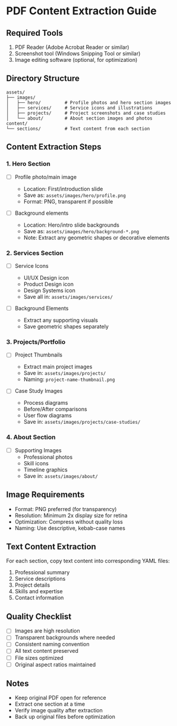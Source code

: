 # PDF Content Extraction Guide

## Required Tools
1. PDF Reader (Adobe Acrobat Reader or similar)
2. Screenshot tool (Windows Snipping Tool or similar)
3. Image editing software (optional, for optimization)

## Directory Structure
```
assets/
├── images/
│   ├── hero/         # Profile photos and hero section images
│   ├── services/     # Service icons and illustrations
│   ├── projects/     # Project screenshots and case studies
│   └── about/        # About section images and photos
content/
└── sections/         # Text content from each section
```

## Content Extraction Steps

### 1. Hero Section
- [ ] Profile photo/main image
  - Location: First/introduction slide
  - Save as: `assets/images/hero/profile.png`
  - Format: PNG, transparent if possible
  
- [ ] Background elements
  - Location: Hero/intro slide backgrounds
  - Save as: `assets/images/hero/background-*.png`
  - Note: Extract any geometric shapes or decorative elements

### 2. Services Section
- [ ] Service Icons
  - UI/UX Design icon
  - Product Design icon
  - Design Systems icon
  - Save all in: `assets/images/services/`
  
- [ ] Background Elements
  - Extract any supporting visuals
  - Save geometric shapes separately

### 3. Projects/Portfolio
- [ ] Project Thumbnails
  - Extract main project images
  - Save in: `assets/images/projects/`
  - Naming: `project-name-thumbnail.png`

- [ ] Case Study Images
  - Process diagrams
  - Before/After comparisons
  - User flow diagrams
  - Save in: `assets/images/projects/case-studies/`

### 4. About Section
- [ ] Supporting Images
  - Professional photos
  - Skill icons
  - Timeline graphics
  - Save in: `assets/images/about/`

## Image Requirements
- Format: PNG preferred (for transparency)
- Resolution: Minimum 2x display size for retina
- Optimization: Compress without quality loss
- Naming: Use descriptive, kebab-case names

## Text Content Extraction
For each section, copy text content into corresponding YAML files:
1. Professional summary
2. Service descriptions
3. Project details
4. Skills and expertise
5. Contact information

## Quality Checklist
- [ ] Images are high resolution
- [ ] Transparent backgrounds where needed
- [ ] Consistent naming convention
- [ ] All text content preserved
- [ ] File sizes optimized
- [ ] Original aspect ratios maintained

## Notes
- Keep original PDF open for reference
- Extract one section at a time
- Verify image quality after extraction
- Back up original files before optimization 